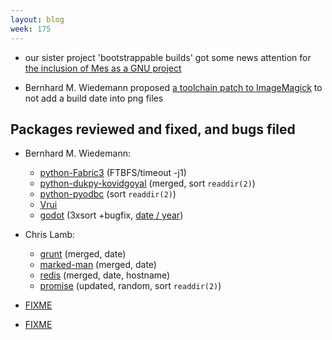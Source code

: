 ```yaml
---
layout: blog
week: 175
---
```


* our sister project 'bootstrappable builds' got some news attention for [the inclusion of Mes as a GNU project](https://www.phoronix.com/scan.php?page=news_item&px=GNU-Mes-0.17-Released)

* Bernhard M. Wiedemann proposed [a toolchain patch to ImageMagick](https://github.com/ImageMagick/ImageMagick/pull/1270) to not add a build date into png files

Packages reviewed and fixed, and bugs filed
-------------------------------------------


* Bernhard M. Wiedemann:
    * [python-Fabric3](https://github.com/mathiasertl/fabric/issues/48) (FTBFS/timeout -j1)
    * [python-dukpy-kovidgoyal](https://github.com/kovidgoyal/dukpy/pull/3) (merged, sort `readdir(2)`)
    * [python-pyodbc](https://github.com/mkleehammer/pyodbc/pull/453) (sort `readdir(2)`)
    * [Vrui](https://build.opensuse.org/request/show/631866)
    * [godot](https://github.com/godotengine/godot/pull/21553) (3xsort +bugfix, [date / year](https://github.com/godotengine/godot/pull/21554))

* Chris Lamb:
    * [grunt](https://github.com/gruntjs/grunt/pull/1596) (merged, date)
    * [marked-man](https://github.com/kapouer/marked-man/pull/12#issuecomment-416023601) (merged, date)
    * [redis](https://github.com/antirez/redis/pull/2992#issuecomment-416025440) (merged, date, hostname)
    * [promise](https://github.com/then/promise/pull/148#issuecomment-416569416) (updated, random, sort `readdir(2)`)

* [FIXME](https://github.com/chneukirchen/mblaze/pull/132)

* [FIXME](https://lists.archlinux.org/pipermail/arch-dev-public/2018-August/029355.html)
